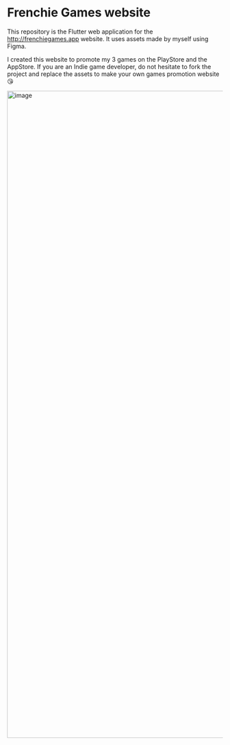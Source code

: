 # Frenchie Games website

This repository is the Flutter web application for the http://frenchiegames.app website. It uses assets made by myself using Figma.

I created this website to promote my 3 games on the PlayStore and the AppStore. If you are an Indie game developer, do not hesitate to fork the project and replace the assets to make your own games promotion website 😘

<img width="1512" alt="image" src="https://user-images.githubusercontent.com/15737675/198903755-d9f6b01b-e3ba-4d03-a862-032f55ba71e3.png">
